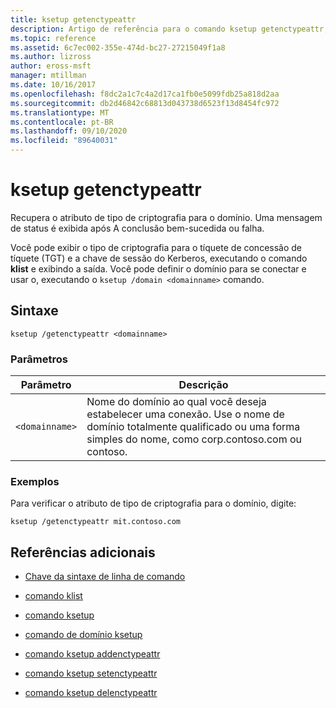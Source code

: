 ```yaml
---
title: ksetup getenctypeattr
description: Artigo de referência para o comando ksetup getenctypeattr, que recupera o atributo de tipo de criptografia para o domínio.
ms.topic: reference
ms.assetid: 6c7ec002-355e-474d-bc27-27215049f1a8
ms.author: lizross
author: eross-msft
manager: mtillman
ms.date: 10/16/2017
ms.openlocfilehash: f8dc2a1c7c4a2d17ca1fb0e5099fdb25a818d2aa
ms.sourcegitcommit: db2d46842c68813d043738d6523f13d8454fc972
ms.translationtype: MT
ms.contentlocale: pt-BR
ms.lasthandoff: 09/10/2020
ms.locfileid: "89640031"
---
```

# <a name="ksetup-getenctypeattr"></a>ksetup getenctypeattr

Recupera o atributo de tipo de criptografia para o domínio. Uma mensagem de status é exibida após A conclusão bem-sucedida ou falha.

Você pode exibir o tipo de criptografia para o tíquete de concessão de tíquete (TGT) e a chave de sessão do Kerberos, executando o comando **klist** e exibindo a saída. Você pode definir o domínio para se conectar e usar o, executando o `ksetup /domain <domainname>` comando.

## <a name="syntax"></a>Sintaxe

```
ksetup /getenctypeattr <domainname>
```

### <a name="parameters"></a>Parâmetros

| Parâmetro | Descrição |
| --------- | ----------- |
| `<domainname>` | Nome do domínio ao qual você deseja estabelecer uma conexão. Use o nome de domínio totalmente qualificado ou uma forma simples do nome, como corp.contoso.com ou contoso. |

### <a name="examples"></a>Exemplos

Para verificar o atributo de tipo de criptografia para o domínio, digite:

```
ksetup /getenctypeattr mit.contoso.com
```

## <a name="additional-references"></a>Referências adicionais

- [Chave da sintaxe de linha de comando](command-line-syntax-key.md)

- [comando klist](klist.md)

- [comando ksetup](ksetup.md)

- [comando de domínio ksetup](ksetup-domain.md)

- [comando ksetup addenctypeattr](ksetup-addenctypeattr.md)

- [comando ksetup setenctypeattr](ksetup-setenctypeattr.md)

- [comando ksetup delenctypeattr](ksetup-delenctypeattr.md)
